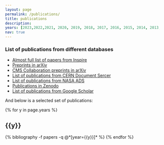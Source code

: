```yaml
---
layout: page
permalink: /publications/
title: publications
description: 
years: [2023,2022,2021, 2020, 2019, 2018, 2017, 2016, 2015, 2014, 2013, 2012, 2011, 2010, 2009, 2008, 2007, 2006, 2005, 2004, 2003, 2002, 2001]
nav: true
---
```


### List of publications from different databases
* [Almost full list of papers from Inspire](https://inspirehep.net/literature?sort=mostrecent&size=25&page=1&q=yazgan)
* [Preprints in arXiv](https://arxiv.org/search/advanced?advanced=&terms-0-operator=AND&terms-0-term=yazgan&terms-0-field=author&terms-1-operator=NOT&terms-1-term=albayrak&terms-1-field=author&terms-2-operator=NOT&terms-2-term=ege&terms-2-field=author&terms-3-operator=NOT&terms-3-term=chip&terms-3-field=title&terms-4-operator=NOT&terms-4-term=Al-hiyasat&terms-4-field=author&terms-5-operator=NOT&terms-5-term=paladugu&terms-5-field=author&terms-6-operator=NOT&terms-6-term=ayhan+yazgan&terms-6-field=author&terms-7-operator=OR&terms-7-term=%22Theory+of+Collider+Phenomena%22&terms-7-field=title&classification-physics_archives=all&classification-include_cross_list=include&date-filter_by=all_dates&date-year=&date-from_date=&date-to_date=&date-date_type=submitted_date&abstracts=show&size=50&order=-announced_date_first)
* [CMS Collaboration preprints in arXiv](https://arxiv.org/search/?query=cms+collaboration&searchtype=author&abstracts=show&order=-announced_date_first&size=50)
* [List of publications from CERN Document Sercer](https://cds.cern.ch/search?ln=en&as=1&m1=e&p1=Yazgan%2C+E.&f1=author&op1=n&m2=e&p2=1975&f2=year&op2=a&m3=a&p3=&f3=&action_search=Search&c=CERN+Document+Server&sf=&so=a&rm=&rg=10&sc=1&of=hb)
* [List of publications from NASA ADS](https://ui.adsabs.harvard.edu/search/q=(%20%20author%3A%22Yazgan%22%20AND%20year%3A2001-2090)&sort=date%20asc%2C%20bibcode%20asc&p_=0)
* [Publications in Zenodo](https://zenodo.org/search?page=1&size=20&q=%22yazgan,%20efe%22)
* [List of publications from Google Scholar](https://scholar.google.ch/citations?hl=en&user=PV7HGdgAAAAJ&view_op=list_works&sortby=pubdate) 

And below is a selected set of publications:

<div class="publications">

{% for y in page.years %}
  <h2 class="year">{{y}}</h2>
  {% bibliography -f papers -q @*[year={{y}}]* %}
{% endfor %}

</div>
